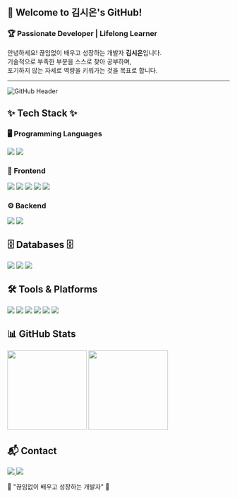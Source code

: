 ## 👋 Welcome to 김시온's GitHub!

### 🏆 Passionate Developer | Lifelong Learner

안녕하세요! 끊임없이 배우고 성장하는 개발자 **김시온**입니다.  
기술적으로 부족한 부분을 스스로 찾아 공부하며,  
포기하지 않는 자세로 역량을 키워가는 것을 목표로 합니다. 

<hr>

<!-- 🎨 Dynamic Title Banner -->
<img src="https://capsule-render.vercel.app/api?type=rect&color=gradient&height=120&section=header&text=Welcome%20to%20KIMMZN's%20GitHub!&fontSize=30&fontColor=ffffff" alt="GitHub Header" />

<!-- 🚀 Tech Stack Section -->
## ✨ Tech Stack ✨

### 🖥️ Programming Languages
<img src="https://img.shields.io/badge/Java-007396.svg?style=for-the-badge&logo=java&logoColor=white" /> <img src="https://img.shields.io/badge/Python-3776AB.svg?style=for-the-badge&logo=python&logoColor=white" />

### 🎨 Frontend
<img src="https://img.shields.io/badge/HTML5-E34F26.svg?style=for-the-badge&logo=html5&logoColor=white" /> <img src="https://img.shields.io/badge/CSS3-1572B6.svg?style=for-the-badge&logo=css3&logoColor=white" /> <img src="https://img.shields.io/badge/Bootstrap-7952B3.svg?style=for-the-badge&logo=bootstrap&logoColor=white" /> <img src="https://img.shields.io/badge/JavaScript-F7DF1E.svg?style=for-the-badge&logo=javascript&logoColor=black" /> <img src="https://img.shields.io/badge/jQuery-0769AD.svg?style=for-the-badge&logo=jquery&logoColor=white" />

### ⚙️ Backend
<img src="https://img.shields.io/badge/Spring-6DB33F.svg?style=for-the-badge&logo=spring&logoColor=white" /> <img src="https://img.shields.io/badge/Spring%20Boot-6DB33F.svg?style=for-the-badge&logo=springboot&logoColor=white" />

<!-- 🗄️ RDBMS -->
## 🗄️ Databases 🗄️
<img src="https://img.shields.io/badge/MariaDB-003545?style=for-the-badge&logo=mariadb&logoColor=white" /> <img src="https://img.shields.io/badge/MySQL-4479A1?style=for-the-badge&logo=mysql&logoColor=white" /> <img src="https://img.shields.io/badge/Oracle-F80000?style=for-the-badge&logo=oracle&logoColor=white" />

<!-- 🛠 Tools Section -->
## 🛠 Tools & Platforms
<img src="https://img.shields.io/badge/Git-F05032.svg?style=for-the-badge&logo=git&logoColor=white" /> <img src="https://img.shields.io/badge/GitHub-181717.svg?style=for-the-badge&logo=github&logoColor=white" /> <img src="https://img.shields.io/badge/VS%20Code-007ACC.svg?style=for-the-badge&logo=visualstudiocode&logoColor=white" /> <img src="https://img.shields.io/badge/Eclipse-2C2255.svg?style=for-the-badge&logo=eclipse&logoColor=white" /> <img src="https://img.shields.io/badge/IntelliJ-000000.svg?style=for-the-badge&logo=intellijidea&logoColor=white" /> <img src="https://img.shields.io/badge/DBeaver-372923.svg?style=for-the-badge&logo=dbeaver&logoColor=white" />

<!-- 📈 GitHub Stats Section -->
## 📊 GitHub Stats
<img src="https://github-readme-stats.vercel.app/api?username=KIMMZN&show_icons=true&theme=tokyonight" height="180px"/>
<img src="https://github-readme-streak-stats.herokuapp.com/?user=KIMMZN&theme=tokyonight" height="180px"/>

<!-- 🎯 Connect with Me -->
## 📬 Contact
<a href="mailto:tkdlqhrm222@gmail.com">
  <img src="https://img.shields.io/badge/tkdlqhrm222@gmail.com-D14836?style=for-the-badge&logo=gmail&logoColor=white" />
</a> <a href="https://www.notion.so/AI-1657a346fc3b80e89f67fc45e5bfbc22">
  <img src="https://img.shields.io/badge/Notion-F3F3F3.svg?style=for-the-badge&logo=notion&logoColor=black" />
</a>

<!-- 🌟 Footer -->
🚀 "끊임없이 배우고 성장하는 개발자" 🚀
